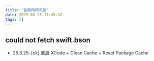 ```yaml
---
title: "各种网络问题"
date: 2025-03-25 17:39:32
tags: []
---
```

## could not fetch swift.bson

- 25.3.25: [ok] 重启 XCode + Clean Cache + Reset Package Cache

